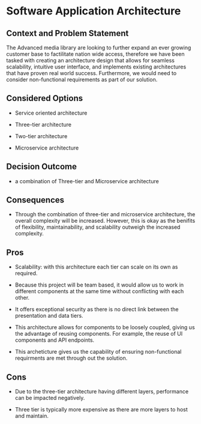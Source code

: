 # Software Application Architecture 

## Context and Problem Statement     

The Advanced media library are looking to further expand an ever growing customer base to factilitate nation wide access, therefore we have been tasked with creating an architecture design that allows for seamless scalability, intuitive user interface, and implements existing architectures that have proven real world success. Furthermore, we would need to consider non-functional requirements as part of our solution. 

## Considered Options   

* Service oriented architecture

* Three-tier architecture   

* Two-tier architecture   

* Microservice architecture   

## Decision Outcome   

* a combination of Three-tier and Microservice architecture  

## Consequences     

* Through the combination of three-tier and microservice architecture, the overall complexity will be increased. However, this is okay as the benifits of flexibility, maintainability, and scalability outweigh the increased complexity.

## Pros

* Scalability: with this architecture each tier can scale on its own as required.   

* Because this project will be team based, it would allow us to work in different components at the same time without conflicting with each other.   

* It offers exceptional security as there is no direct link between the presentation and data tiers.

* This architecture allows for components to be loosely coupled, giving us the advantage of reusing components. For example, the reuse of UI components and API endpoints. 

* This archeticture gives us the capability of ensuring non-functional requirments are met through out the solution.

## Cons  

* Due to the three-tier architecture having different layers, performance can be impacted negatively.

* Three tier is typically more expensive as there are more layers to host and maintain. 